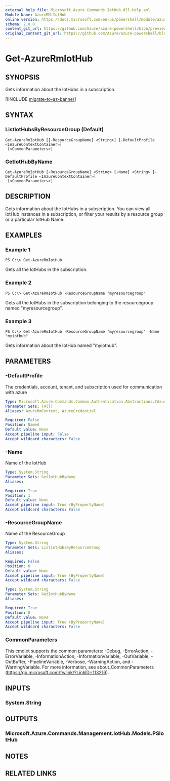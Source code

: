 ```yaml
---
external help file: Microsoft.Azure.Commands.IotHub.dll-Help.xml
Module Name: AzureRM.IotHub
online version: https://docs.microsoft.com/en-us/powershell/module/azurerm.iothub/get-azurermiothub
schema: 2.0.0
content_git_url: https://github.com/Azure/azure-powershell/blob/preview/src/ResourceManager/IotHub/Commands.IotHub/help/Get-AzureRmIotHub.md
original_content_git_url: https://github.com/Azure/azure-powershell/blob/preview/src/ResourceManager/IotHub/Commands.IotHub/help/Get-AzureRmIotHub.md
---
```


# Get-AzureRmIotHub

## SYNOPSIS
Gets information about the IotHubs in a subscription.

[!INCLUDE [migrate-to-az-banner](../../includes/migrate-to-az-banner.md)]

## SYNTAX

### ListIotHubsByResourceGroup (Default)
```
Get-AzureRmIotHub [[-ResourceGroupName] <String>] [-DefaultProfile <IAzureContextContainer>]
 [<CommonParameters>]
```

### GetIotHubByName
```
Get-AzureRmIotHub [-ResourceGroupName] <String> [-Name] <String> [-DefaultProfile <IAzureContextContainer>]
 [<CommonParameters>]
```

## DESCRIPTION
Gets information about the IotHubs in a subscription.
You can view all IotHub instances in a subscription, or filter your results by a resource group or a particular IotHub Name.

## EXAMPLES

### Example 1
```
PS C:\> Get-AzureRmIotHub
```

Gets all the IotHubs in the subscription.

### Example 2
```
PS C:\> Get-AzureRmIotHub -ResourceGroupName "myresourcegroup"
```

Gets all the IotHubs in the subscription belonging to the resourcegroup named "myresourcegroup".

### Example 3
```
PS C:\> Get-AzureRmIotHub -ResourceGroupName "myresourcegroup" -Name "myiothub"
```

Gets information about the IotHub named "myiothub".

## PARAMETERS

### -DefaultProfile
The credentials, account, tenant, and subscription used for communication with azure

```yaml
Type: Microsoft.Azure.Commands.Common.Authentication.Abstractions.IAzureContextContainer
Parameter Sets: (All)
Aliases: AzureRmContext, AzureCredential

Required: False
Position: Named
Default value: None
Accept pipeline input: False
Accept wildcard characters: False
```

### -Name
Name of the IotHub

```yaml
Type: System.String
Parameter Sets: GetIotHubByName
Aliases:

Required: True
Position: 1
Default value: None
Accept pipeline input: True (ByPropertyName)
Accept wildcard characters: False
```

### -ResourceGroupName
Name of the ResourceGroup

```yaml
Type: System.String
Parameter Sets: ListIotHubsByResourceGroup
Aliases:

Required: False
Position: 0
Default value: None
Accept pipeline input: True (ByPropertyName)
Accept wildcard characters: False
```

```yaml
Type: System.String
Parameter Sets: GetIotHubByName
Aliases:

Required: True
Position: 0
Default value: None
Accept pipeline input: True (ByPropertyName)
Accept wildcard characters: False
```

### CommonParameters
This cmdlet supports the common parameters: -Debug, -ErrorAction, -ErrorVariable, -InformationAction, -InformationVariable, -OutVariable, -OutBuffer, -PipelineVariable, -Verbose, -WarningAction, and -WarningVariable. For more information, see about_CommonParameters (https://go.microsoft.com/fwlink/?LinkID=113216).

## INPUTS

### System.String

## OUTPUTS

### Microsoft.Azure.Commands.Management.IotHub.Models.PSIotHub

## NOTES

## RELATED LINKS

